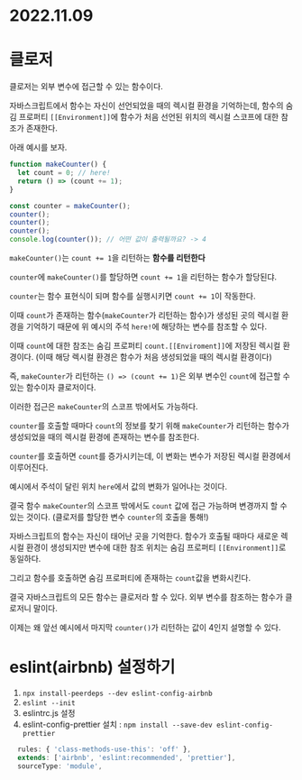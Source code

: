 # 2022.11.09

# 클로저

클로저는 외부 변수에 접근할 수 있는 함수이다.


자바스크립트에서 함수는 자신이 선언되었을 때의 렉시컬 환경을 기억하는데, 함수의 숨김 프로퍼티 `[[Environment]]`에 함수가 처음 선언된 위치의 렉시컬 스코프에 대한 참조가 존재한다.

아래 예시를 보자.

```javascript
function makeCounter() {
  let count = 0; // here!
  return () => (count += 1);
}

const counter = makeCounter();
counter();
counter();
counter();
console.log(counter()); // 어떤 값이 출력될까요? -> 4
```

`makeCounter()`는 `count += 1`을 리턴하는 **함수를 리턴한다**

`counter`에 `makeCounter()`를 할당하면 `count += 1`을 리턴하는 함수가 할당된댜.

`counter`는 함수 표현식이 되며 함수를 실행시키면 `count += 1`이 작동한다.

이때 `count`가 존재하는 함수(`makeCounter`가 리턴하는 함수)가 생성된 곳의 렉시컬 환경을 기억하기 때문에 위 예시의 주석 `here!`에 해당하는 변수를 참조할 수 있다.

이때 `count`에 대한 참조는 숨김 프로퍼티 `count.[[Enviroment]]`에 저장된 렉시컬 환경이다. (이때 해당 렉시컬 환경은 함수가 처음 생성되었을 때의 렉시컬 환경이다) 

즉, `makeCounter`가 리턴하는 `() => (count += 1)`은 외부 변수인 `count`에 접근할 수 있는 함수이자 클로저이다.

이러한 접근은 `makeCounter`의 스코프 밖에서도 가능하다.

`counter`를 호출할 때마다 `count`의 정보를 찾기 위해 `makeCounter`가 리턴하는 함수가 생성되었을 때의 렉시컬 환경에 존재하는 변수를 참조한다.

`counter`를 호출하면 `count`를 증가시키는데, 이 변화는 변수가 저장된 렉시컬 환경에서 이루어진다.

예시에서 주석이 달린 위치 `here`에서 값의 변화가 일어나는 것이다.

결국 함수 `makeCounter`의 스코프 밖에서도 `count` 값에 접근 가능하며 변경까지 할 수 있는 것이다. (클로저를 할당한 변수 `counter`의 호출을 통해!)


자바스크립트의 함수는 자신이 태어난 곳을 기억한다. 함수가 호출될 때마다 새로운 렉시컬 환경이 생성되지만 변수에 대한 참조 위치는 숨김 프로퍼티 `[[Environment]]`로 동일하다.

그리고 함수를 호출하면 숨김 프로퍼티에 존재하는 `count`값을 변화시킨다.

결국 자바스크립트의 모든 함수는 클로저라 할 수 있다. 외부 변수를 참조하는 함수가 클로저니 말이다.

이제는 왜 앞선 예시에서 마지막 `counter()`가 리턴하는 값이 4인지 설명할 수 있다.


# eslint(airbnb) 설정하기
1. `npx install-peerdeps --dev eslint-config-airbnb`
2. `eslint --init`
3. eslintrc.js 설정 
4. eslint-config-prettier 설치 : `npm install --save-dev eslint-config-prettier`
```javascript
  rules: { 'class-methods-use-this': 'off' },
  extends: ['airbnb', 'eslint:recommended', 'prettier'],
  sourceType: 'module',
```


